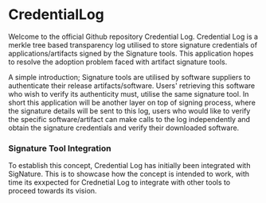 # CredentialLog

Welcome to the official Github repository Credential Log. Credential Log is a merkle tree based transparency log utilised to store signature credentials of applications/artifacts signed by the Signature tools. This application hopes to resolve the adoption problem faced with artifact signature tools. 

A simple introduction; Signature tools are utilised by software suppliers to authenticate their release artifacts/software. Users' retrieving this software who wish to verify its authenticity must, utilise the same signature tool. In short this application will be another layer on top of signing process, where the signature details will be sent to this log, users who would like to verify the specific software/artifact can make calls to the log independently and obtain the signature credentials and verify their downloaded software.

### Signature Tool Integration

To establish this concept, Credential Log has initially been integrated with SigNature. This is to showcase how the concept is intended to work, with time its exxpected for Crednetial Log to integrate with other tools to proceed towards its vision.